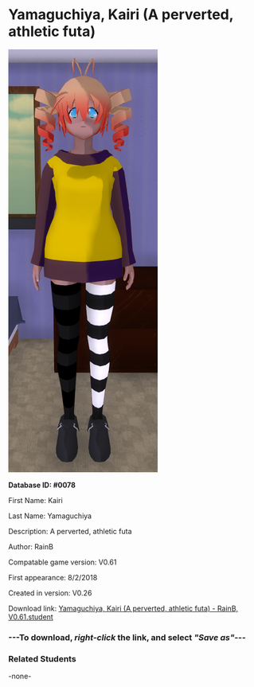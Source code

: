 # Yamaguchiya, Kairi (A perverted, athletic futa)

<img src="../../Files/Images/Yamaguchiya, Kairi (A perverted, athletic futa).png" title="Yamaguchiya, Kairi (A perverted, athletic futa) - RainB, V0.61">

**Database ID: #0078**

First Name: Kairi

Last Name: Yamaguchiya

Description: A perverted, athletic futa

Author: RainB

Compatable game version: V0.61

First appearance: 8/2/2018

Created in version: V0.26

Download link: <a href="https://raw.githubusercontent.com/Arbiter1223/Daigaku-Gurashi-Custom-Students/master/Files/Student%20Files/Yamaguchiya%2C%20Kairi%20(A%20perverted%2C%20athletic%20futa)%20-%20RainB%2C%20V0.61.student">Yamaguchiya, Kairi (A perverted, athletic futa) - RainB, V0.61.student</a>

### ---**To download, _right-click_ the link, and select _"Save as"_**---

### Related Students

-none-
